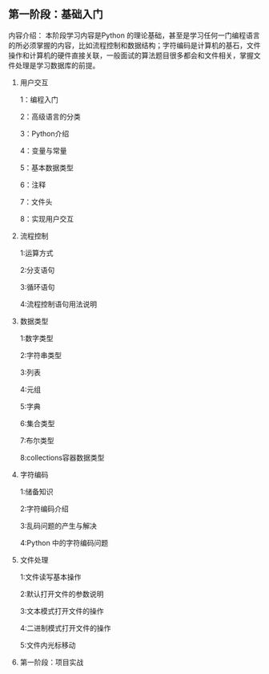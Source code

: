 ## 第一阶段：基础入门

内容介绍：
本阶段学习内容是Python 的理论基础，甚至是学习任何一门编程语言的所必须掌握的内容，比如流程控制和数据结构；字符编码是计算机的基石，文件操作和计算机的硬件直接关联，一般面试的算法题目很多都会和文件相关，掌握文件处理是学习数据库的前提。

1. 用户交互

   1：编程入门

   2：高级语言的分类

   3：Python介绍

   4：变量与常量

   5：基本数据类型

   6：注释

   7：文件头

   8：实现用户交互

2. 流程控制

   1:运算方式

   2:分支语句

   3:循环语句

   4:流程控制语句用法说明

3. 数据类型

   1:数字类型

   2:字符串类型

   3:列表

   4:元组

   5:字典

   6:集合类型

   7:布尔类型

   8:collections容器数据类型

4. 字符编码

   1:储备知识

   2:字符编码介绍

   3:乱码问题的产生与解决

   4:Python 中的字符编码问题

5. 文件处理

   1:文件读写基本操作

   2:默认打开文件的参数说明

   3:文本模式打开文件的操作

   4:二进制模式打开文件的操作

   5:文件内光标移动

6. 第一阶段：项目实战